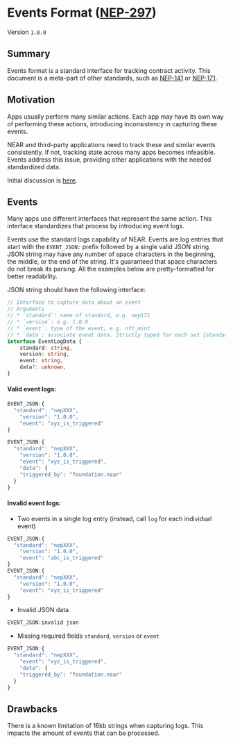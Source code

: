 # Events Format ([NEP-297](https://github.com/near/NEPs/issues/297))

Version `1.0.0`

## Summary

Events format is a standard interface for tracking contract activity.
This document is a meta-part of other standards, such as [NEP-141](https://github.com/near/NEPs/issues/141) or [NEP-171](https://github.com/near/NEPs/discussions/171).

## Motivation

Apps usually perform many similar actions.
Each app may have its own way of performing these actions, introducing inconsistency in capturing these events.

NEAR and third-party applications need to track these and similar events consistently.
If not, tracking state across many apps becomes infeasible.
Events address this issue, providing other applications with the needed standardized data.

Initial discussion is [here](https://github.com/near/NEPs/issues/254).

## Events

Many apps use different interfaces that represent the same action.
This interface standardizes that process by introducing event logs.

Events use the standard logs capability of NEAR.
Events are log entries that start with the `EVENT_JSON:` prefix followed by a single valid JSON string.  
JSON string may have any number of space characters in the beginning, the middle, or the end of the string.
It's guaranteed that space characters do not break its parsing.
All the examples below are pretty-formatted for better readability.

JSON string should have the following interface:

```ts
// Interface to capture data about an event
// Arguments
// * `standard`: name of standard, e.g. nep171
// * `version`: e.g. 1.0.0
// * `event`: type of the event, e.g. nft_mint
// * `data`: associate event data. Strictly typed for each set {standard, version, event} inside corresponding NEP
interface EventLogData {
    standard: string,
    version: string,
    event: string,
    data?: unknown,
}
```

#### Valid event logs:

```js
EVENT_JSON:{
  "standard": "nepXXX",
    "version": "1.0.0",
    "event": "xyz_is_triggered"
}
```

```js
EVENT_JSON:{
  "standard": "nepXXX",
    "version": "1.0.0",
    "event": "xyz_is_triggered",
    "data": {
    "triggered_by": "foundation.near"
  }
}
```

#### Invalid event logs:

* Two events in a single log entry (instead, call `log` for each individual event)
```js
EVENT_JSON:{
  "standard": "nepXXX",
    "version": "1.0.0",
    "event": "abc_is_triggered"
}
EVENT_JSON:{
  "standard": "nepXXX",
    "version": "1.0.0",
    "event": "xyz_is_triggered"
}
```
* Invalid JSON data
```js
EVENT_JSON:invalid json
```
* Missing required fields `standard`, `version` or `event`
```js
EVENT_JSON:{
  "standard": "nepXXX",
    "event": "xyz_is_triggered",
    "data": {
    "triggered_by": "foundation.near"
  }
}
```

## Drawbacks

There is a known limitation of 16kb strings when capturing logs.
This impacts the amount of events that can be processed.
